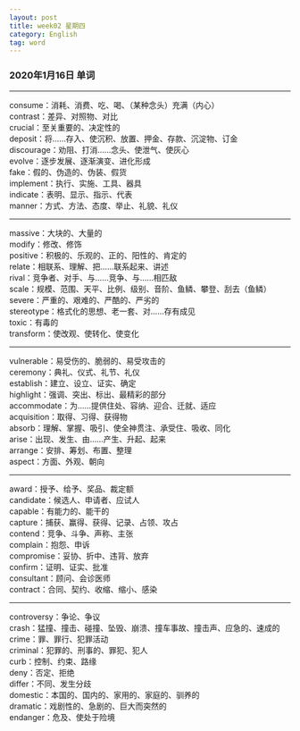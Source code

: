 ```yaml
---
layout: post  
title: week02 星期四  
category: English  
tag: word  
---
```

### 2020年1月16日 单词
- - -
consume：消耗、消费、吃、喝、（某种念头）充满（内心）  
contrast：差异、对照物、对比  
crucial：至关重要的、决定性的  
deposit：将……存入、使沉积、放置、押金、存款、沉淀物、订金  
discourage：劝阻、打消……念头、使泄气、使灰心  
evolve：逐步发展、逐渐演变、进化形成  
fake：假的、伪造的、伪装、假货  
implement：执行、实施、工具、器具  
indicate：表明、显示、指示、代表  
manner：方式、方法、态度、举止、礼貌、礼仪  
- - -
massive：大块的、大量的  
modify：修改、修饰  
positive：积极的、乐观的、正的、阳性的、肯定的  
relate：相联系、理解、把……联系起来、讲述  
rival：竞争者、对手、与……竞争、与……相匹敌  
scale：规模、范围、天平、比例、级别、音阶、鱼鳞、攀登、刮去（鱼鳞）  
severe：严重的、艰难的、严酷的、严劣的  
stereotype：格式化的思想、老一套、对……存有成见  
toxic：有毒的  
transform：使改观、使转化、使变化  
- - -
vulnerable：易受伤的、脆弱的、易受攻击的  
ceremony：典礼、仪式、礼节、礼仪  
establish：建立、设立、证实、确定  
highlight：强调、突出、标出、最精彩的部分  
accommodate：为……提供住处、容纳、迎合、迁就、适应  
acquisition：取得、习得、获得物  
absorb：理解、掌握、吸引、使全神贯注、承受住、吸收、同化  
arise：出现、发生、由……产生、升起、起来  
arrange：安排、筹划、布置、整理  
aspect：方面、外观、朝向  
- - -
award：授予、给予、奖品、裁定额  
candidate：候选人、申请者、应试人  
capable：有能力的、能干的  
capture：捕获、赢得、获得、记录、占领、攻占  
contend：竞争、斗争、声称、主张  
complain：抱怨、申诉  
compromise：妥协、折中、违背、放弃  
confirm：证明、证实、批准  
consultant：顾问、会诊医师  
contract：合同、契约、收缩、缩小、感染  
- - -
controversy：争论、争议  
crash：猛撞、撞击、碰撞、坠毁、崩溃、撞车事故、撞击声、应急的、速成的  
crime：罪、罪行、犯罪活动  
criminal：犯罪的、刑事的、罪犯、犯人  
curb：控制、约束、路缘  
deny：否定、拒绝  
differ：不同、发生分歧  
domestic：本国的、国内的、家用的、家庭的、驯养的  
dramatic：戏剧性的、急剧的、巨大而突然的  
endanger：危及、使处于险境